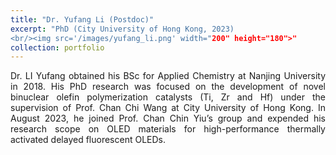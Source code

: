 ```yaml
---
title: "Dr. Yufang Li (Postdoc)"
excerpt: "PhD (City University of Hong Kong, 2023)
<br/><img src='/images/yufang_li.png' width="200" height="180">"
collection: portfolio
---
```


<div style="text-align: justify">
Dr. LI Yufang obtained his BSc for Applied Chemistry at Nanjing University in 2018. His PhD research was focused on the development of novel binuclear olefin polymerization catalysts (Ti, Zr and Hf) under the supervision of Prof. Chan Chi Wang at City University of Hong Kong. In August 2023, he joined Prof. Chan Chin Yiu’s group and expended his research scope on OLED materials for high-performance thermally activated delayed fluorescent OLEDs.
</div>
